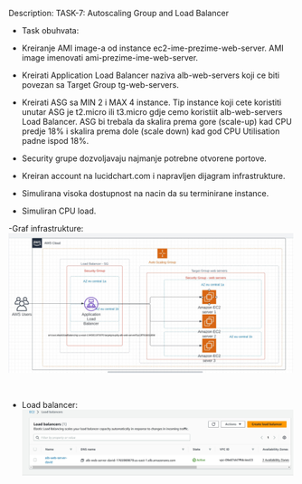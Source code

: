 Description: TASK-7: Autoscaling Group and Load Balancer 

- Task obuhvata:

-  Kreiranje AMI image-a od instance ec2-ime-prezime-web-server. AMI image imenovati ami-prezime-ime-web-server.
 - Kreirati Application Load Balancer naziva alb-web-servers koji ce biti povezan sa Target Group tg-web-servers.
-  Kreirati ASG sa MIN 2 i MAX 4 instance. Tip instance koji cete koristiti unutar ASG je t2.micro ili t3.micro gdje cemo koristiit alb-web-servers Load Balancer. ASG bi trebala da skalira prema gore (scale-up) kad CPU predje 18% i skalira prema dole (scale down) kad god CPU Utilisation padne ispod 18%.
-  Security grupe dozvoljavaju najmanje potrebne otvorene portove.
 -  Kreiran account na lucidchart.com i napravljen dijagram infrastrukture.
-  Simulirana visoka dostupnost na nacin da su terminirane instance.
- Simuliran CPU load.

-Graf infrastrukture:
![graph-dijagram](./Graf.jpg)

<br/>

- Load balancer:
![graph-dijagram](./Load-balancer.jpg)



